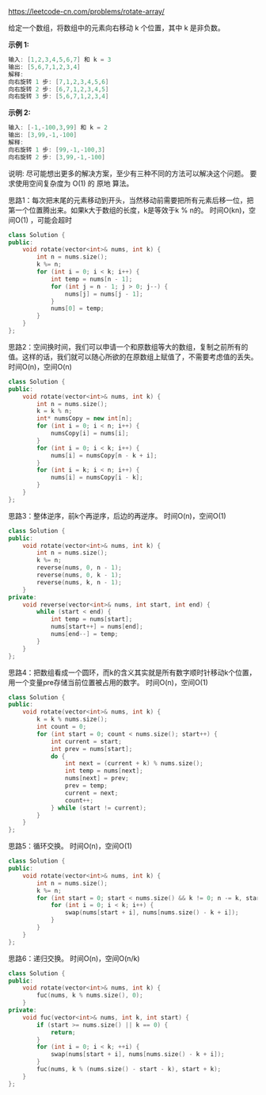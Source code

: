 <https://leetcode-cn.com/problems/rotate-array/>

给定一个数组，将数组中的元素向右移动 k 个位置，其中 k 是非负数。

**示例 1:**

```cpp
输入: [1,2,3,4,5,6,7] 和 k = 3
输出: [5,6,7,1,2,3,4]
解释:
向右旋转 1 步: [7,1,2,3,4,5,6]
向右旋转 2 步: [6,7,1,2,3,4,5]
向右旋转 3 步: [5,6,7,1,2,3,4]
```

**示例 2:**

```cpp
输入: [-1,-100,3,99] 和 k = 2
输出: [3,99,-1,-100]
解释: 
向右旋转 1 步: [99,-1,-100,3]
向右旋转 2 步: [3,99,-1,-100]
```

说明:
尽可能想出更多的解决方案，至少有三种不同的方法可以解决这个问题。
要求使用空间复杂度为 O(1) 的 原地 算法。



思路1：每次把末尾的元素移动到开头，当然移动前需要把所有元素后移一位，把第一个位置腾出来。如果k大于数组的长度，k是等效于k % n的。 时间O(kn)，空间O(1) ，可能会超时

```cpp
class Solution {
public:
    void rotate(vector<int>& nums, int k) {
        int n = nums.size();
        k %= n;
        for (int i = 0; i < k; i++) {
            int temp = nums[n - 1];
            for (int j = n - 1; j > 0; j--) {
                nums[j] = nums[j - 1];
            }
            nums[0] = temp;
        } 
    }
};
```

思路2：空间换时间，我们可以申请一个和原数组等大的数组，复制之前所有的值。这样的话，我们就可以随心所欲的在原数组上赋值了，不需要考虑值的丢失。 时间O(n)，空间O(n)

```cpp
class Solution {
public:
    void rotate(vector<int>& nums, int k) {
        int n = nums.size();
        k = k % n;
        int* numsCopy = new int[n];
        for (int i = 0; i < n; i++) {
            numsCopy[i] = nums[i];
        }
        for (int i = 0; i < k; i++) {
            nums[i] = numsCopy[n - k + i];
        }
        for (int i = k; i < n; i++) {
            nums[i] = numsCopy[i - k];
        }
    }
};
```

思路3：整体逆序，前k个再逆序，后边的再逆序。 时间O(n)，空间O(1)

```cpp
class Solution {
public:
    void rotate(vector<int>& nums, int k) {
        int n = nums.size();
        k %= n;
        reverse(nums, 0, n - 1);
        reverse(nums, 0, k - 1);
        reverse(nums, k, n - 1);
    }
private:
    void reverse(vector<int>& nums, int start, int end) {
        while (start < end) {
            int temp = nums[start];
            nums[start++] = nums[end];
            nums[end--] = temp;
        }
    }
};
```

思路4：把数组看成一个圆环，而k的含义其实就是所有数字顺时针移动k个位置，用一个变量pre存储当前位置被占用的数字。 时间O(n)，空间O(1)

```cpp
class Solution {
public:
    void rotate(vector<int>& nums, int k) {
        k = k % nums.size();
        int count = 0;
        for (int start = 0; count < nums.size(); start++) {
            int current = start;
            int prev = nums[start];
            do {
                int next = (current + k) % nums.size();
                int temp = nums[next];
                nums[next] = prev;
                prev = temp;
                current = next;
                count++;
            } while (start != current);
        }
    }
};
```

思路5：循环交换。 时间O(n)，空间O(1)

```cpp
class Solution {
public:
    void rotate(vector<int>& nums, int k) {
        int n = nums.size();
        k %= n;
        for (int start = 0; start < nums.size() && k != 0; n -= k, start += k, k %= n) {
            for (int i = 0; i < k; i++) {
                swap(nums[start + i], nums[nums.size() - k + i]);
            }
        }
    }
};
```

思路6：递归交换。 时间O(n)，空间O(n/k)

```cpp
class Solution {
public:
    void rotate(vector<int>& nums, int k) {
        fuc(nums, k % nums.size(), 0);
    }
private:
    void fuc(vector<int>& nums, int k, int start) {
        if (start >= nums.size() || k == 0) {
            return;
        }
        for (int i = 0; i < k; ++i) {
            swap(nums[start + i], nums[nums.size() - k + i]);
        }
        fuc(nums, k % (nums.size() - start - k), start + k);
    }
};
```





